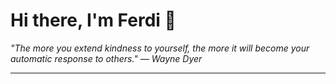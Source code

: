 <h1>Hi there, I'm Ferdi 👋</h1>

<p><em>
  "The more you extend kindness to yourself, the more it will become your automatic response to others." — Wayne Dyer
</em></p>

---
